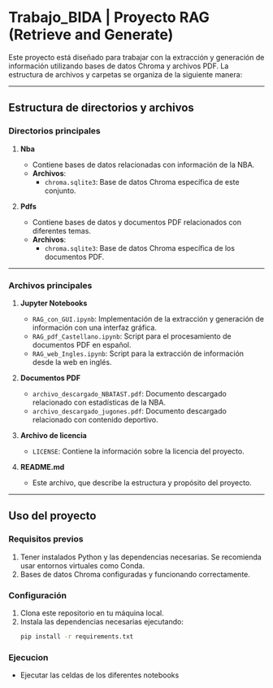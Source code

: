 # Trabajo_BIDA | Proyecto RAG (Retrieve and Generate)

Este proyecto está diseñado para trabajar con la extracción y generación de información utilizando bases de datos Chroma y archivos PDF. La estructura de archivos y carpetas se organiza de la siguiente manera:

---

## Estructura de directorios y archivos

### Directorios principales

1. **Nba**  
   - Contiene bases de datos relacionadas con información de la NBA.  
   - **Archivos**:
     - `chroma.sqlite3`: Base de datos Chroma específica de este conjunto.

2. **Pdfs**  
   - Contiene bases de datos y documentos PDF relacionados con diferentes temas.  
   - **Archivos**:
     - `chroma.sqlite3`: Base de datos Chroma específica de los documentos PDF.

---

### Archivos principales

1. **Jupyter Notebooks**  
   - `RAG_con_GUI.ipynb`: Implementación de la extracción y generación de información con una interfaz gráfica.  
   - `RAG_pdf_Castellano.ipynb`: Script para el procesamiento de documentos PDF en español.  
   - `RAG_web_Ingles.ipynb`: Script para la extracción de información desde la web en inglés.

2. **Documentos PDF**  
   - `archivo_descargado_NBATAST.pdf`: Documento descargado relacionado con estadísticas de la NBA.  
   - `archivo_descargado_jugones.pdf`: Documento descargado relacionado con contenido deportivo.

3. **Archivo de licencia**  
   - `LICENSE`: Contiene la información sobre la licencia del proyecto.

4. **README.md**  
   - Este archivo, que describe la estructura y propósito del proyecto.

---

## Uso del proyecto

### Requisitos previos

1. Tener instalados Python y las dependencias necesarias. Se recomienda usar entornos virtuales como Conda.
2. Bases de datos Chroma configuradas y funcionando correctamente.

### Configuración

1. Clona este repositorio en tu máquina local.
2. Instala las dependencias necesarias ejecutando:  
   ```bash
   pip install -r requirements.txt
   ```

### Ejecucion

 - Ejecutar las celdas de los diferentes notebooks